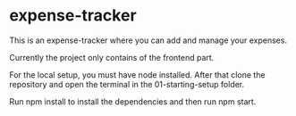 # expense-tracker
This is an expense-tracker where you can add and manage your expenses. 

Currently the project only contains of the frontend part. 

For the local setup, you must have node installed. After that clone the repository and open the terminal in the 01-starting-setup folder. 

Run npm install to install the dependencies and then run npm start.
